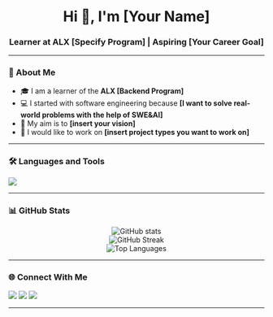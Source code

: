 <!-- GitHub Profile README Template -->


<h1 align="center">Hi 👋, I'm [Your Name]</h1>
<h3 align="center">Learner at ALX [Specify Program] | Aspiring [Your Career Goal]</h3>


---


### 🚀 About Me
- 🎓 I am a learner of the **ALX [Backend Program]**
- 💻 I started with software engineering because **[I want to solve real-world problems with the help of SWE&AI]**
- 🎯 My aim is to **[insert your vision]**
- 🔭 I would like to work on **[insert project types you want to work on]**


---



### 🛠️ Languages and Tools
<p align="left">
<img src="https://skillicons.dev/icons?i=python,cpp,java,javascript,html,css,react,nodejs,express,mysql,git,github,linux,docker,aws" />
</p>


---


### 📊 GitHub Stats
<p align="center">
<img src="https://github-readme-stats.vercel.app/api?username=[username]&show_icons=true&theme=tokyonight" alt="GitHub stats"/>
<br>
<img src="https://github-readme-streak-stats.herokuapp.com/?user=[username]&theme=tokyonight" alt="GitHub Streak"/>
<br>
<img src="https://github-readme-stats.vercel.app/api/top-langs/?username=[username]&layout=compact&theme=tokyonight" alt="Top Languages"/>
</p>


---


### 🌐 Connect With Me
<p align="left">
<a href="https://linkedin.com/in/[your-linkedin]" target="www.linkedin.com/in/lil3sfour"><img src="https://img.shields.io/badge/LinkedIn-blue?style=for-the-badge&logo=linkedin"/></a>
<a href="https://twitter.com/[your-twitter]" target="https://x.com/Lil_asfour"><img src="https://img.shields.io/badge/Twitter-black?style=for-the-badge&logo=twitter"/></a>
<a href="mailto:[your-email]" target="_blank"><img src="https://img.shields.io/badge/Email-red?style=for-the-badge&logo=gmail"/></a>
</p>


---




